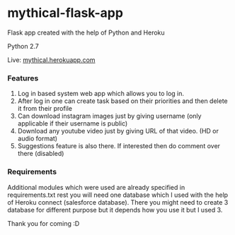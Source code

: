 # mythical-flask-app

Flask app created with the help of Python and Heroku

Python 2.7

Live: [mythical.herokuapp.com](http://mythical.herokuapp.com)

### Features

1. Log in based system web app which allows you to log in.
2. After log in one can create task based on their priorities and then delete it from their profile
3. Can download instagram images just by giving username (only applicable if their username is public)
4. Download any youtube video just by giving URL of that video. (HD or audio format)
5. Suggestions feature is also there. If interested then do comment over there (disabled)

### Requirements

Additional modules which were used are already specified in requirements.txt rest you will need one database which I used with the help of Heroku connect (salesforce database). There you might need to create 3 database for different purpose but it depends how you use it but I used 3.

Thank you for coming :D
